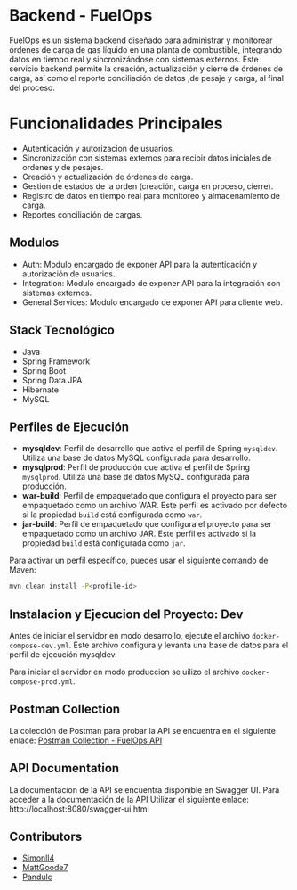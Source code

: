 # Backend - FuelOps

FuelOps es un sistema backend diseñado para administrar y monitorear órdenes de carga de gas líquido en una planta de
combustible,
integrando datos en tiempo real y sincronizándose con sistemas externos. Este servicio backend permite la creación,
actualización
y cierre de órdenes de carga, así como el reporte conciliación de datos ,de pesaje y carga, al final del proceso.

# Funcionalidades Principales

- Autenticación y autorizacion de usuarios.
- Sincronización con sistemas externos para recibir datos iniciales de ordenes y de pesajes.
- Creación y actualización de órdenes de carga.
- Gestión de estados de la orden (creación, carga en proceso, cierre).
- Registro de datos en tiempo real para monitoreo y almacenamiento de carga.
- Reportes conciliación de cargas.

## Modulos

- Auth: Modulo encargado de exponer API para la autenticación y autorización de usuarios.
- Integration: Modulo encargado de exponer API para la integración con sistemas externos.
- General Services: Modulo encargado de exponer API para cliente web.

## Stack Tecnológico

- Java
- Spring Framework
- Spring Boot
- Spring Data JPA
- Hibernate
- MySQL

## Perfiles de Ejecución

- **mysqldev**: Perfil de desarrollo que activa el perfil de Spring `mysqldev`. Utiliza una base de datos MySQL
  configurada para desarrollo.
- **mysqlprod**: Perfil de producción que activa el perfil de Spring `mysqlprod`. Utiliza una base de datos MySQL
  configurada para producción.
- **war-build**: Perfil de empaquetado que configura el proyecto para ser empaquetado como un archivo WAR. Este perfil
  es activado por defecto si la propiedad `build` está configurada como `war`.
- **jar-build**: Perfil de empaquetado que configura el proyecto para ser empaquetado como un archivo JAR. Este perfil
  es activado si la propiedad `build` está configurada como `jar`.

Para activar un perfil específico, puedes usar el siguiente comando de Maven:

```sh
mvn clean install -P<profile-id>
```

## Instalacion y Ejecucion del Proyecto: Dev

Antes de iniciar el servidor en modo desarrollo, ejecute el archivo `docker-compose-dev.yml`.
Este archivo configura y levanta una base de datos para el perfil de ejecución mysqldev.

Para iniciar el servidor en modo produccion se uilizo el archivo `docker-compose-prod.yml`.



## Postman Collection
La colección de Postman para probar la API se encuentra en el siguiente enlace:
[Postman Collection - FuelOps API](https://drive.google.com/file/d/10PLZQ9K2Ebvr_ctLqo4R80MPGvfnf38l/view?usp=sharing)


## API Documentation
La documentacion de la API se encuentra disponible en Swagger UI. Para acceder
a la documentación de la API Utilizar el siguiente enlace: http://localhost:8080/swagger-ui.html


## Contributors
- [Simonll4](https://github.com/simonll4)
- [MattGoode7](https://github.com/MattGoode7)
- [Pandulc](https://github.com/Pandulc)